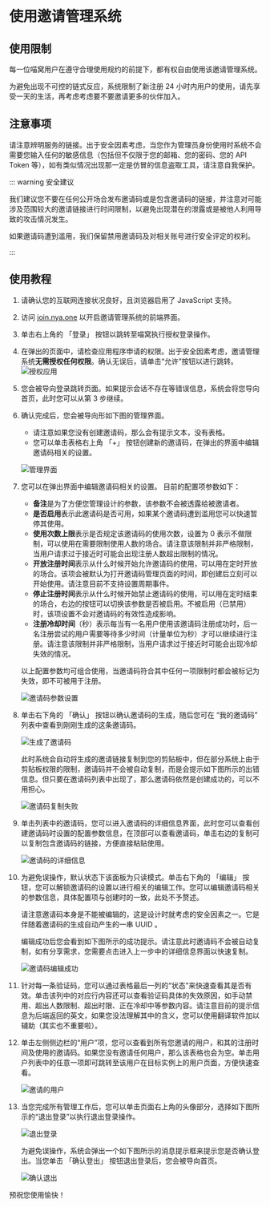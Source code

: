 # 使用邀请管理系统

## 使用限制

每一位喵窝用户在遵守合理使用规约的前提下，都有权自由使用该邀请管理系统。

为避免出现不可控的链式反应，系统限制了新注册 24 小时内用户的使用，请先享受一天的生活，再考虑考虑要不要邀请更多的伙伴加入。

## 注意事项

请注意辨明服务的链接。出于安全因素考虑，当您作为管理员身份使用时系统不会需要您输入任何的敏感信息（包括但不仅限于您的邮箱、您的密码、您的 API Token 等），如有类似情况出现那一定是仿冒的信息盗取工具，请注意自我保护。

::: warning 安全建议

我们建议您不要在任何公开场合发布邀请码或是包含邀请码的链接，并注意对可能涉及范围较大的邀请链接进行时间限制，以避免出现潜在的泄露或是被他人利用导致的攻击情况发生。

如果邀请码遭到滥用，我们保留禁用邀请码及对相关账号进行安全评定的权利。

:::

## 使用教程

1. 请确认您的互联网连接状况良好，且浏览器启用了 JavaScript 支持。

2. 访问 [join.nya.one](https://join.nya.one) 以开启邀请管理系统的前端界面。

3. 单击右上角的 「登录」 按钮以跳转至喵窝执行授权登录操作。

4. 在弹出的页面中，请检查应用程序申请的权限。出于安全因素考虑，邀请管理系统**无需授权任何权限**。确认无误后，请单击“允许”按钮以进行跳转。
    ![授权应用](./assets/request-authorize.png)

5. 您会被导向登录跳转页面。如果提示会话不存在等错误信息，系统会将您导向首页，此时您可以从第 3 步继续。

6. 确认完成后，您会被导向形如下图的管理界面。

    - 请注意如果您没有创建邀请码，那么会有提示文本，没有表格。
    - 您可以单击表格右上角 「+」 按钮创建新的邀请码，在弹出的界面中编辑邀请码相关的设置。

    ![管理界面](./assets/admin-page-ui.png)

7. 您可以在弹出界面中编辑邀请码相关的设置。
    目前的配置项参数如下：

    - **备注**是为了方便您管理设计的参数，该参数不会被透露给被邀请者。
    - **是否启用**表示此邀请码是否可用，如果某个邀请码遭到滥用您可以快速暂停其使用。
    - **使用次数上限**表示是否规定该邀请码的使用次数，设置为 0 表示不做限制，可以使用在需要限制使用人数的场合。请注意该限制并非严格限制，当用户请求过于接近时可能会出现注册人数超出限制的情况。
    - **开放注册时间**表示从什么时候开始允许邀请码的使用，可以用在定时开放的场合。该项会被默认为打开邀请码管理页面的时间，即创建后立刻可以开始使用。请注意目前不支持设置周期事件。
    - **停止注册时间**表示从什么时候开始禁止邀请码的使用，可以用在定时结束的场合，右边的按钮可以切换该参数是否被启用。不被启用（已禁用）时，该项设置不会对邀请码的有效性造成影响。
    - **注册冷却时间**（秒）表示每当有一名用户使用该邀请码注册成功时，后一名注册尝试的用户需要等待多少时间（计量单位为秒）才可以继续进行注册。请注意该限制并非严格限制，当用户请求过于接近时可能会出现冷却失效的情况。
    
    以上配置参数均可组合使用，当邀请码符合其中任何一项限制时都会被标记为失效，即不可被用于注册。

    ![邀请码参数设置](./assets/code-props-setting.png)

8. 单击右下角的 「确认」 按钮以确认邀请码的生成，随后您可在 “我的邀请码” 列表中查看到刚刚生成的这条邀请码。

    ![生成了邀请码](./assets/code-generated.png)

    此时系统会自动将生成的邀请链接复制到您的剪贴板中，但在部分系统上由于剪贴板权限的限制，邀请码并不会被自动复制，而是会提示如下图所示的出错信息。但只要在邀请码列表中出现了，那么邀请码依然是创建成功的，可以不用担心。

    ![邀请码复制失败](./assets/code-copy-error.png)

9. 单击列表中的邀请码，您可以进入邀请码的详细信息界面，此时您可以查看创建邀请码时设置的配置参数信息，在顶部可以查看邀请码，单击右边的复制可以复制包含邀请码的链接，方便直接粘贴使用。

    ![邀请码的详细信息](./assets/code-details-after-create.png)

10. 为避免误操作，默认状态下该面板为只读模式。单击右下角的 「编辑」 按钮，您可以解锁邀请码的设置以进行相关的编辑工作。您可以编辑邀请码相关的参数信息，具体配置项与创建时的一致，此处不予赘述。

    请注意邀请码本身是不能被编辑的，这是设计时就考虑的安全因素之一。它是伴随着邀请码的生成自动产生的一串 UUID 。

    编辑成功后您会看到如下图所示的成功提示。请注意此时邀请码不会被自动复制，如有分享需求，您需要点击进入上一步中的详细信息界面以快速复制。

    ![邀请码编辑成功](./assets/code-edit-success.png)

11. 针对每一条验证码，您可以通过表格最后一列的“状态”来快速查看其是否有效。单击该列中的对应行内容还可以查看验证码具体的失效原因，如手动禁用、超出人数限制、超出时限、正在冷却中等参数内容。请注意目前的提示信息为后端返回的英文，如果您没法理解其中的含义，您可以使用翻译软件加以辅助（其实也不重要啦）。

12. 单击左侧侧边栏的“用户”项，您可以查看到所有您邀请的用户，和其的注册时间及使用的邀请码。如果您没有邀请任何用户，那么该表格也会为空。单击用户列表中的任意一项即可跳转至该用户在目标实例上的用户页面，方便快速查看。

    ![邀请的用户](./assets/invited-users.png)

13. 当您完成所有管理工作后，您可以单击页面右上角的头像部分，选择如下图所示的“退出登录”以执行退出登录操作。

    ![退出登录](./assets/logout-button.png)

    为避免误操作，系统会弹出一个如下图所示的消息提示框来提示您是否确认登出。当您单击 「确认登出」 按钮退出登录后，您会被导向首页。

    ![确认退出](./assets/logout-confirm.png)

预祝您使用愉快！
